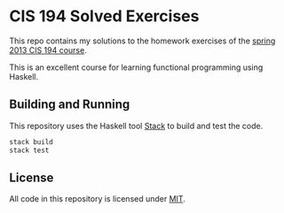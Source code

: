 # CIS 194 Solved Exercises

This repo contains my solutions to the homework exercises of the
[spring 2013 CIS 194 course](https://www.seas.upenn.edu/~cis194/spring13/lectures.html).

This is an excellent course for learning functional programming using Haskell.

## Building and Running

This repository uses the Haskell tool [Stack](https://www.haskellstack.org/)
to build and test the code.

```sh
stack build
stack test
```

## License

All code in this repository is licensed under [MIT](LICENSE.txt).

